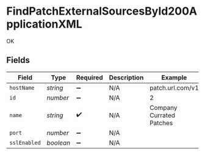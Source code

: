 # FindPatchExternalSourcesById200ApplicationXML

OK


## Fields

| Field                    | Type                     | Required                 | Description              | Example                  |
| ------------------------ | ------------------------ | ------------------------ | ------------------------ | ------------------------ |
| `hostName`               | *string*                 | :heavy_minus_sign:       | N/A                      | patch.url.com/v1         |
| `id`                     | *number*                 | :heavy_minus_sign:       | N/A                      | 2                        |
| `name`                   | *string*                 | :heavy_check_mark:       | N/A                      | Company Currated Patches |
| `port`                   | *number*                 | :heavy_minus_sign:       | N/A                      |                          |
| `sslEnabled`             | *boolean*                | :heavy_minus_sign:       | N/A                      |                          |